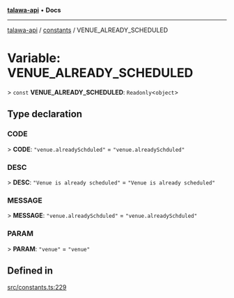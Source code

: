 [**talawa-api**](../../README.md) • **Docs**

***

[talawa-api](../../modules.md) / [constants](../README.md) / VENUE\_ALREADY\_SCHEDULED

# Variable: VENUE\_ALREADY\_SCHEDULED

\> `const` **VENUE\_ALREADY\_SCHEDULED**: `Readonly`\<`object`\>

## Type declaration

### CODE

\> **CODE**: `"venue.alreadySchduled"` = `"venue.alreadySchduled"`

### DESC

\> **DESC**: `"Venue is already scheduled"` = `"Venue is already scheduled"`

### MESSAGE

\> **MESSAGE**: `"venue.alreadySchduled"` = `"venue.alreadySchduled"`

### PARAM

\> **PARAM**: `"venue"` = `"venue"`

## Defined in

[src/constants.ts:229](https://github.com/PalisadoesFoundation/talawa-api/blob/4a88fe62b20ebda9653c55ae8d39d6c6fac8831f/src/constants.ts#L229)
